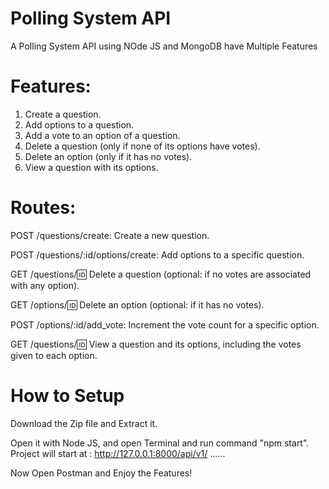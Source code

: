 # Polling System API

A Polling System API using NOde JS and MongoDB have Multiple Features

# Features:

1. Create a question.
2. Add options to a question.
3. Add a vote to an option of a question.
4. Delete a question (only if none of its options have votes).
5. Delete an option (only if it has no votes).
6. View a question with its options.


# Routes:

POST /questions/create: Create a new question.

POST /questions/:id/options/create: Add options to a specific question.

GET /questions/:id: Delete a question (optional: if no votes are associated with any option).

GET /options/:id: Delete an option (optional: if it has no votes).

POST /options/:id/add_vote: Increment the vote count for a specific option.

GET /questions/:id: View a question and its options, including the votes given to each option.

# How to Setup

Download the Zip file and Extract it.

Open it with Node JS, and open Terminal and run command "npm start". Project will start at :
http://127.0.0.1:8000/api/v1/ ......

Now Open Postman and Enjoy the Features!


